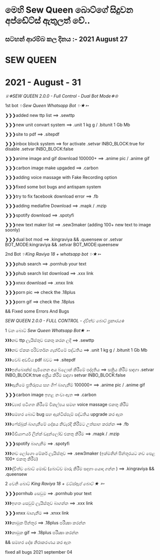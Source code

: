 # මෙහි Sew Queen බොට්ගේ සිදුවන අප්ඩේට්ස් ඇතුලත් වේ.. 

## සටහන් ආරම්බ කල දිනය :- 2021 August 27

# SEW QUEEN


# 2021 - August - 31

*♕❄SEW QUEEN 2.0.0 - Full Control - Dual Bot Mode❄♔*

1st bot
*✨Sew Queen Whatsapp Bot ✨★➳*


❯❯❯added new ttp list ==> .sewttp

❯❯❯new unit convart system ==> .unit 1 kg g / .bitunit 1 Gb Mb

❯❯❯site to pdf ==> .sitepdf

❯❯❯inbox block system ==> for activate  .setvar INBO_BLOCK:true  for disable  .setvar INBO_BLOCK:false

❯❯❯anime image and gif download 100000+ ==> .anime pic / .anime gif

❯❯❯carbon image make upgaded ==> .carbon

❯❯❯adding voice massage with Fake Recording option

❯❯❯fixed some bot bugs and antispam system

❯❯❯try to fix facebook download error ==> .fb

❯❯❯adding mediafire Download ==> .mapk / .mzip

❯❯❯spotify download ==> .spotyfi 

❯❯❯new text maker list ==> .sew3maker (adding 100+ new text to image soonly)

❯❯❯dual bot mod ==> .kingraviya && .queensew or .setvar BOT_MODE:kingraviya && .setvar BOT_MODE:queensew


2nd Bot
*✨King Raviya 18 + whatsapp bot ✨★➳*


❯❯❯phub search ==> .pornhub your text

❯❯❯phub search list download ==> .xxx link

❯❯❯xnxx download  ==> .xnxx link 

❯❯❯porn pic ==> check the .18plus

❯❯❯porn gif ==> check the .18plus

&& Fixed some Errors And Bugs



*SEW QUEEN 2.0.0  - FULL CONTROL - ද්විත්ව බොට් ප්‍රකාරය♔*

1 වන බොට්
*Sew Queen Whatsapp Bot★ ➳*


❯❯❯නව ttp ලැයිස්තුව එකතු කරන ලදි ==> .sewttp

❯❯❯නව ඒකක පරිවර්තන ගැන්වීමේ පද්ධතිය ==> .unit 1 kg  g / .bitunit 1 Gb Mb

❯❯❯වෙබ් අඩවිය pdf බවට ==> .sitepdf

❯❯❯ඉන්බොක්ස් පැමිනෙන අය බ්ලොක් කිරීමේ පද්දතිය ==> සක්‍රිය කිරීම සඳහා .setvar INBO_BLOCK:true අක්‍රීය කිරීම සඳහා setvar INBO_BLOCK:false

❯❯❯ඇනිමෙ ප්‍රතිරූපය සහ ගිෆ් බාගැනීම් 100000+ ==> .anime pic / .anime gif

❯❯❯carbon image ඉහළ නංවා ඇත ==> .carbon

❯❯❯ව්‍යාජ පටිගත කිරීමේ විකල්පය සමඟ voice massage  එකතු කිරීම

❯❯❯සමහර බොට් bug  සහ ඇන්ටිස්පෑම් පද්ධතිය upgrade කර ඇත

❯❯❯ෆේස්බුක් බාගැනීමේ දෝෂය නිවැරදි කිරීමට උත්සාහ කරන්න ==> .fb

❯❯❯මීඩියාෆයර් ලින්ක් ඩදුන්ලෝඩ් එකතු කිරීම ==> .mapk / .mzip

❯❯❯spotify බාගැනීම ==> .spotyfi

❯❯❯නව ලෝගො මේකර් ලැයිස්තුව ==> .sew3maker (ඉක්මනින් පින්තූරයට නව පෙළ 100+ එකතු කිරීම)

❯❯❯ද්විත්ව බොට් මොඩ් (බොට්ව මාරු කිරීම සදහා යොදා ගන්න ) ==> .kingraviya && .queensew


2 වෙනි බොට් 
*King Raviya 18 + වට්ස්ඇප් බොට් ★ ➳*


❯❯❯pornhub සෙවුම ==> .pornhub your text

❯❯❯ඉහත සෙවුම් ලැයිස්තුව බාගන්න ==> .xxx link

❯❯❯xnxx බාගැනීම ==> .xnxx link

❯❯❯කාමුක පින්තූර ==> .18plus පරීක්‍ෂා කරන්න

❯❯❯කාමුක gif ==> .18plus පරීක්‍ෂා කරන්න

&& සමහර දෝෂ නිරාකරණය කර ඇත


fixed all bugs 2021 september 04




